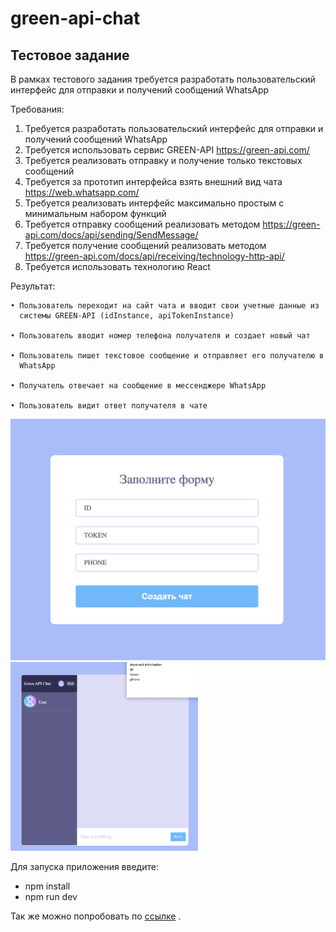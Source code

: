 # green-api-chat
## Тестовое задание 

В рамках тестового задания требуется разработать пользовательский интерфейс для
отправки и получений сообщений WhatsApp

Требования:
1. Требуется разработать пользовательский интерфейс для отправки и получений
сообщений WhatsApp
2. Требуется использовать сервис GREEN-API 
    https://green-api.com/
3. Требуется реализовать отправку и получение только текстовых сообщений
4. Требуется за прототип интерфейса взять внешний вид чата
    https://web.whatsapp.com/
5. Требуется реализовать интерфейс максимально простым с минимальным набором
функций
6. Требуется отправку сообщений реализовать методом 
    https://green-api.com/docs/api/sending/SendMessage/
7. Требуется получение сообщений реализовать методом 
    https://green-api.com/docs/api/receiving/technology-http-api/
8. Требуется использовать технологию React

  Результат:
  
    • Пользователь переходит на сайт чата и вводит свои учетные данные из
      системы GREEN-API (idInstance, apiTokenInstance)
      
    • Пользователь вводит номер телефона получателя и создает новый чат
    
    • Пользователь пишет текстовое сообщение и отправляет его получателю в
      WhatsApp
      
    • Получатель отвечает на сообщение в мессенджере WhatsApp
    
    • Пользователь видит ответ получателя в чате
    

<img src='public/login.png' width='600'>

<img src='public/chat.png' width='300'>

Для запуска приложения введите:
- npm install
- npm run dev

Так же можно попробовать по [ссылке](https://testshoplist.herokuapp.com/) .
